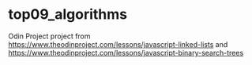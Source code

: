 # top09_algorithms
Odin Project project from https://www.theodinproject.com/lessons/javascript-linked-lists and https://www.theodinproject.com/lessons/javascript-binary-search-trees

